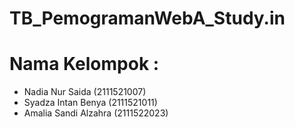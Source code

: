 # TB_PemogramanWebA_Study.in
# 
# Nama Kelompok :
- Nadia Nur Saida       (2111521007)
- Syadza Intan Benya    (2111521011)
- Amalia Sandi Alzahra  (2111522023)
